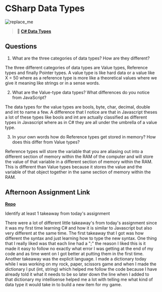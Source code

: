 # CSharp Data Types

![replace_me](https://codeworks.blob.core.windows.net/public/assets/img/illustrations/placeholder.svg)

> **📖 [C# Data Types](https://codeworksacademy.com/fs-student-guide/resources/wk10/01-CSharp-Generics)**

## Questions

1. What are the three categories of data types? How are they different?

The three different categories of data types are Value types, Reference types and finally Pointer types. A value type is like hard data or a value like X = 50 where as a reference type is more like a theoretical values where we give it meaning like strings or in a sense words.

2. What are the Value-type data types? What differences do you notice from JavaScript?

The data types for the value types are bools, byte, char, decimal, double and int to name a few. A difference that I notice are that in Javascript theses a lot of these types like bools and int are actually classified as different types in Javascript where as in C# they are all under the umbrella of a value type.

3. In your own words how do Reference types get stored in memory? How does this differ from Value types?

Reference types will store the variable that you are aliasing out into a different section of memory within the RAM of the computer and will store the value of that variable in a different section of memory within the RAM. This is different than Value types because it stores the value and the variable of that object together in the same section of memory within the RAM.



## Afternoon Assignment Link

**[Repo](https://github.com/TylerRice27/RockPaperScissors)**

Identify at least 1 takeaway from today's assignment


There were a lot of different little takeaway's from today's assignment since it was my first time learning C# and how it is similar to Javascript but also very different at the same time. The first takeaway that I got was how different the syntax and just learning how to type the new syntax. One thing that I really liked was that each line had a ";" the reason I liked this is it made it easy to follow no exactly what error I was getting at the end of my code and as time went on I got better at putting them in the first time. Another takeaway was the explicit language. I made a dictionary today while I was working on my rock, paper, scissors game and when I made the dictionary I put (int, string) which helped me follow the code because I have already told it what it needs to be so later down the line when I added to that dictionary my intellisense helped me a lot with telling me what kind of data type it would take in to build a new item for my game.